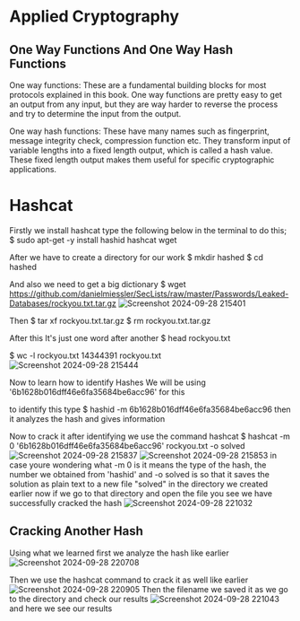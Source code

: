 # Applied Cryptography 
## One Way Functions And One Way Hash Functions
One way functions: These are a fundamental building blocks for most protocols explained in this book. One way functions are pretty easy to get an output from any input, but they are way harder to reverse the process and try to determine the input from the output.

One way hash functions: These have many names such as fingerprint, message integrity check, compression function etc. They transform input of variable lengths into a fixed length output, which is called a hash value. These fixed length output makes them useful for specific cryptographic applications.

# Hashcat
Firstly we install hashcat type the following below in the terminal to do this;
$ sudo apt-get -y install hashid hashcat wget

After we have to create a directory for our work
$ mkdir hashed
$ cd hashed

And also we need to get a big dictionary
$ wget https://github.com/danielmiessler/SecLists/raw/master/Passwords/Leaked-Databases/rockyou.txt.tar.gz
![Screenshot 2024-09-28 215401](https://github.com/user-attachments/assets/a3040ab1-ccbc-4c33-b364-780b0fc7fcc0)

Then
$ tar xf rockyou.txt.tar.gz
$ rm rockyou.txt.tar.gz

After this It's just one word after another
$ head rockyou.txt


$ wc -l rockyou.txt 
14344391 rockyou.txt
![Screenshot 2024-09-28 215444](https://github.com/user-attachments/assets/59c72375-575f-4244-b8b0-045534a43996)

Now to learn how to identify Hashes
We will be using '6b1628b016dff46e6fa35684be6acc96' for this

to identify this type
$ hashid -m 6b1628b016dff46e6fa35684be6acc96
then it analyzes the hash and gives information

Now to crack it after identifying we use the command hashcat
$ hashcat -m 0 '6b1628b016dff46e6fa35684be6acc96' rockyou.txt -o solved
![Screenshot 2024-09-28 215837](https://github.com/user-attachments/assets/ce17daf5-094d-4875-9770-4517050755a1)
![Screenshot 2024-09-28 215853](https://github.com/user-attachments/assets/d253d9c4-eff2-4709-b27d-71eb406b92df)
in case youre wondering what -m 0 is it means the type of the hash, the number we obtained from 'hashid' and -o solved is so that it saves the solution as plain text to a new file "solved" in the directory we created earlier now if we go to that directory and open the file you see we have successfully cracked the hash
![Screenshot 2024-09-28 221032](https://github.com/user-attachments/assets/4f5d87a4-14b6-4bca-a47d-0eb64a82df7a)

## Cracking Another Hash
Using what we learned first we analyze the hash like earlier
![Screenshot 2024-09-28 220708](https://github.com/user-attachments/assets/4db4a7df-bf8b-4860-8171-1d720de1c434)

Then we use the hashcat command to crack it as well like earlier
![Screenshot 2024-09-28 220905](https://github.com/user-attachments/assets/909135da-874d-42c0-8089-8dfe0315b847)
Then the filename we saved it as we go to the directory and check our results 
![Screenshot 2024-09-28 221043](https://github.com/user-attachments/assets/e64f1de8-718b-44c8-928c-2bddec520e01)
and here we see our results

